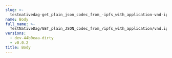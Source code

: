 ```yaml
---
slug: >-
  testnativedag-get_plain_json_codec_from_-ipfs_with_application-vnd-ipld-dag-json_returns_the_same_payload_as_the_raw_block-body
name: Body
full_name: >-
  TestNativeDag/GET_plain_JSON_codec_from_/ipfs_with_application/vnd.ipld.dag-json_returns_the_same_payload_as_the_raw_block/Body
versions:
  - dev-44b0eaa-dirty
  - v0.0.2
title: Body
---
```


